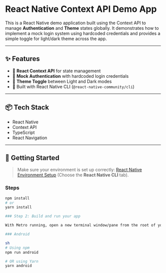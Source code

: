 # React Native Context API Demo App

This is a React Native demo application built using the Context API to manage **Authentication** and **Theme** states globally. It demonstrates how to implement a mock login system using hardcoded credentials and provides a simple toggle for light/dark theme across the app.

---

## ✨ Features

- 🧠 **React Context API** for state management
- 🔐 **Mock Authentication** with hardcoded login credentials
- 🎨 **Theme Toggle** between Light and Dark modes
- 📱 Built with React Native CLI (`@react-native-community/cli`)

---

## 📦 Tech Stack

- React Native
- Context API
- TypeScript 
- React Navigation 


---

## 🚀 Getting Started

> Make sure your environment is set up correctly: [React Native Environment Setup](https://reactnative.dev/docs/environment-setup) (Choose the **React Native CLI** tab).

### Steps

```bash
npm install
# or
yarn install

### Step 2: Build and run your app

With Metro running, open a new terminal window/pane from the root of your React Native project, and use one of the following commands to build and run your Android:

### Android

sh
# Using npm
npm run android

# OR using Yarn
yarn android

